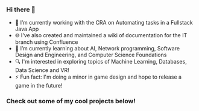 ### Hi there 👋

<!-- **1terry/1terry** is a ✨ _special_ ✨ repository because its `README.md` (this file) appears on your GitHub profile. -->

- 🔭 I’m currently working with the CRA on Automating tasks in a Fullstack Java App
- 🌐 I've also created and maintained a wiki of documentation for the IT branch using Confluence
- 🌱 I’m currently learning about AI, Network programming, Software Design and Engineering, and Computer Science Foundations
- 🔍 I'm interested in exploring topics of Machine Learning, Databases, Data Science and VR!
- ⚡ Fun fact: I'm doing a minor in game design and hope to release a game in the future!

### Check out some of my cool projects below!

